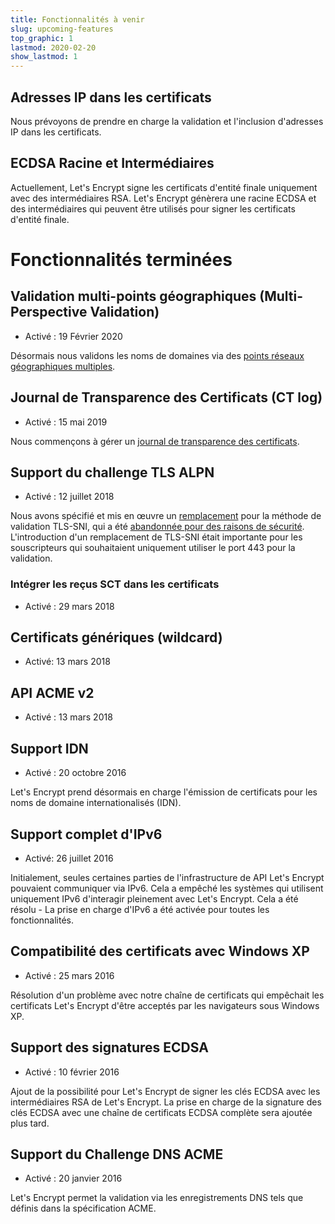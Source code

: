 ```yaml
---
title: Fonctionnalités à venir
slug: upcoming-features
top_graphic: 1
lastmod: 2020-02-20
show_lastmod: 1
---
```



## Adresses IP dans les certificats

Nous prévoyons de prendre en charge la validation et l'inclusion d'adresses IP dans les certificats.

## ECDSA Racine et Intermédiaires

Actuellement, Let's Encrypt signe les certificats d'entité finale uniquement avec des intermédiaires RSA. Let's Encrypt génèrera une racine ECDSA et des intermédiaires qui peuvent être utilisés pour signer les certificats d'entité finale.

# Fonctionnalités terminées

## Validation multi-points géographiques (Multi-Perspective Validation)

* Activé : 19 Février 2020

Désormais nous validons les noms de domaines via des [points réseaux géographiques multiples](/2020/02/19/multi-perspective-validation.html).

## Journal de Transparence des Certificats (CT log)

* Activé : 15 mai 2019

Nous commençons à gérer un [journal de transparence des certificats](/docs/ct-logs).

## Support du challenge TLS ALPN

* Activé : 12 juillet 2018

Nous avons spécifié et mis en œuvre un [remplacement](https://tools.ietf.org/html/rfc8737) pour la méthode de validation TLS-SNI, qui a été [abandonnée pour des raisons de sécurité](https://community.letsencrypt.org/t/important-what-you-need-to-know-about-tls-sni-validation-issues/50811). L'introduction d'un remplacement de TLS-SNI était importante pour les souscripteurs qui souhaitaient uniquement utiliser le port 443 pour la validation.

### Intégrer les reçus SCT dans les certificats

* Activé : 29 mars 2018

## Certificats génériques (wildcard)

* Activé: 13 mars 2018

## API ACME v2

* Activé : 13 mars 2018

## Support IDN

* Activé : 20 octobre 2016

Let's Encrypt prend désormais en charge l'émission de certificats pour les noms de domaine internationalisés (IDN).

## Support complet d'IPv6

* Activé: 26 juillet 2016

Initialement, seules certaines parties de l'infrastructure de API Let's Encrypt pouvaient communiquer via IPv6. Cela a empêché les systèmes qui utilisent uniquement IPv6 d'interagir pleinement avec Let's Encrypt. Cela a été résolu - La prise en charge d'IPv6 a été activée pour toutes les fonctionnalités.

## Compatibilité des certificats avec Windows XP

* Activé : 25 mars 2016

Résolution d'un problème avec notre chaîne de certificats qui empêchait les certificats Let's Encrypt d'être acceptés par les navigateurs sous Windows XP.

## Support des signatures ECDSA

* Activé : 10 février 2016

Ajout de la possibilité pour Let's Encrypt de signer les clés ECDSA avec les intermédiaires RSA de Let's Encrypt. La prise en charge de la signature des clés ECDSA avec une chaîne de certificats ECDSA complète sera ajoutée plus tard.

## Support du Challenge DNS ACME

* Activé : 20 janvier 2016

Let's Encrypt permet la validation via les enregistrements DNS tels que définis dans la spécification ACME.
